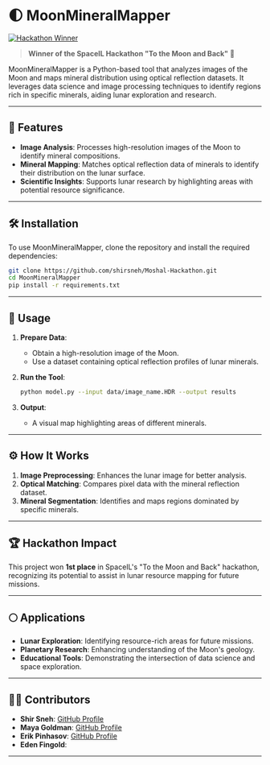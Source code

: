 
# 🌓 MoonMineralMapper  

[![Hackathon Winner](https://img.shields.io/badge/Hackathon%20Winner-1st%20Place-brightgreen)](https://www.spaceil.com)  
> **Winner of the SpaceIL Hackathon "To the Moon and Back" 🚀**  

MoonMineralMapper is a Python-based tool that analyzes images of the Moon and maps mineral distribution using optical reflection datasets. It leverages data science and image processing techniques to identify regions rich in specific minerals, aiding lunar exploration and research.  

---

## 🚀 Features  

- **Image Analysis**: Processes high-resolution images of the Moon to identify mineral compositions.  
- **Mineral Mapping**: Matches optical reflection data of minerals to identify their distribution on the lunar surface.  
- **Scientific Insights**: Supports lunar research by highlighting areas with potential resource significance.  

---

## 🛠️ Installation  

To use MoonMineralMapper, clone the repository and install the required dependencies:  

```bash  
git clone https://github.com/shirsneh/Moshal-Hackathon.git
cd MoonMineralMapper  
pip install -r requirements.txt  
```  

---

## 📂 Usage  

1. **Prepare Data**:  
   - Obtain a high-resolution image of the Moon.  
   - Use a dataset containing optical reflection profiles of lunar minerals.  

2. **Run the Tool**:  
   ```bash  
   python model.py --input data/image_name.HDR --output results 
   ```  

3. **Output**:  
   - A visual map highlighting areas of different minerals.   

---

## ⚙️ How It Works  

1. **Image Preprocessing**: Enhances the lunar image for better analysis.  
2. **Optical Matching**: Compares pixel data with the mineral reflection dataset.  
3. **Mineral Segmentation**: Identifies and maps regions dominated by specific minerals.  

---

## 🏆 Hackathon Impact  

This project won **1st place** in SpaceIL's "To the Moon and Back" hackathon, recognizing its potential to assist in lunar resource mapping for future missions.  

---

## 🌕 Applications  

- **Lunar Exploration**: Identifying resource-rich areas for future missions.  
- **Planetary Research**: Enhancing understanding of the Moon's geology.  
- **Educational Tools**: Demonstrating the intersection of data science and space exploration.  

---

## 👩‍💻 Contributors  

- **Shir Sneh**: [GitHub Profile](https://github.com/shirsneh)  
- **Maya Goldman**: [GitHub Profile](https://github.com/mayyagoldman)
- **Erik Pinhasov**: [GitHub Profile](https://github.com/erik-pinhasov)
- **Eden Fingold**:  
---

